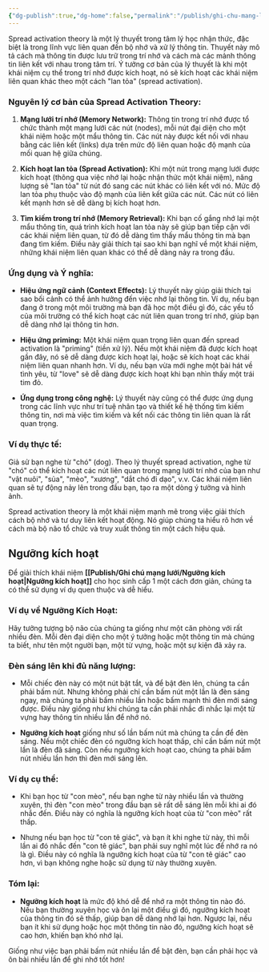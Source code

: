 ```yaml
---
{"dg-publish":true,"dg-home":false,"permalink":"/publish/ghi-chu-mang-luoi/spread-activation-theory/","dgPassFrontmatter":true,"noteIcon":"","created":"2025-01-01T22:46:57.053+07:00","updated":"2025-01-01T22:51:11.105+07:00"}
---
```


Spread activation theory là một lý thuyết trong tâm lý học nhận thức, đặc biệt là trong lĩnh vực liên quan đến bộ nhớ và xử lý thông tin. Thuyết này mô tả cách mà thông tin được lưu trữ trong trí nhớ và cách mà các mảnh thông tin liên kết với nhau trong tâm trí. Ý tưởng cơ bản của lý thuyết là khi một khái niệm cụ thể trong trí nhớ được kích hoạt, nó sẽ kích hoạt các khái niệm liên quan khác theo một cách "lan tỏa" (spread activation).

### Nguyên lý cơ bản của Spread Activation Theory:
1. **Mạng lưới trí nhớ (Memory Network):** Thông tin trong trí nhớ được tổ chức thành một mạng lưới các nút (nodes), mỗi nút đại diện cho một khái niệm hoặc một mẩu thông tin. Các nút này được kết nối với nhau bằng các liên kết (links) dựa trên mức độ liên quan hoặc độ mạnh của mối quan hệ giữa chúng.

2. **Kích hoạt lan tỏa (Spread Activation):** Khi một nút trong mạng lưới được kích hoạt (thông qua việc nhớ lại hoặc nhận thức một khái niệm), năng lượng sẽ "lan tỏa" từ nút đó sang các nút khác có liên kết với nó. Mức độ lan tỏa phụ thuộc vào độ mạnh của liên kết giữa các nút. Các nút có liên kết mạnh hơn sẽ dễ dàng bị kích hoạt hơn.

3. **Tìm kiếm trong trí nhớ (Memory Retrieval):** Khi bạn cố gắng nhớ lại một mẩu thông tin, quá trình kích hoạt lan tỏa này sẽ giúp bạn tiếp cận với các khái niệm liên quan, từ đó dễ dàng tìm thấy mẩu thông tin mà bạn đang tìm kiếm. Điều này giải thích tại sao khi bạn nghĩ về một khái niệm, những khái niệm liên quan khác có thể dễ dàng nảy ra trong đầu.

### Ứng dụng và Ý nghĩa:
- **Hiệu ứng ngữ cảnh (Context Effects):** Lý thuyết này giúp giải thích tại sao bối cảnh có thể ảnh hưởng đến việc nhớ lại thông tin. Ví dụ, nếu bạn đang ở trong một môi trường mà bạn đã học một điều gì đó, các yếu tố của môi trường có thể kích hoạt các nút liên quan trong trí nhớ, giúp bạn dễ dàng nhớ lại thông tin hơn.
  
- **Hiệu ứng priming:** Một khái niệm quan trọng liên quan đến spread activation là "priming" (tiền xử lý). Nếu một khái niệm đã được kích hoạt gần đây, nó sẽ dễ dàng được kích hoạt lại, hoặc sẽ kích hoạt các khái niệm liên quan nhanh hơn. Ví dụ, nếu bạn vừa mới nghe một bài hát về tình yêu, từ "love" sẽ dễ dàng được kích hoạt khi bạn nhìn thấy một trái tim đỏ.

- **Ứng dụng trong công nghệ:** Lý thuyết này cũng có thể được ứng dụng trong các lĩnh vực như trí tuệ nhân tạo và thiết kế hệ thống tìm kiếm thông tin, nơi mà việc tìm kiếm và kết nối các thông tin liên quan là rất quan trọng.

### Ví dụ thực tế:
Giả sử bạn nghe từ "chó" (dog). Theo lý thuyết spread activation, nghe từ "chó" có thể kích hoạt các nút liên quan trong mạng lưới trí nhớ của bạn như "vật nuôi", "sủa", "mèo", "xương", "dắt chó đi dạo", v.v. Các khái niệm liên quan sẽ tự động nảy lên trong đầu bạn, tạo ra một dòng ý tưởng và hình ảnh.

Spread activation theory là một khái niệm mạnh mẽ trong việc giải thích cách bộ nhớ và tư duy liên kết hoạt động. Nó giúp chúng ta hiểu rõ hơn về cách mà bộ não tổ chức và truy xuất thông tin một cách hiệu quả.


## Ngưỡng kích hoạt 
Để giải thích khái niệm **[[Publish/Ghi chú mạng lưới/Ngưỡng kích hoạt\|Ngưỡng kích hoạt]]** cho học sinh cấp 1 một cách đơn giản, chúng ta có thể sử dụng ví dụ quen thuộc và dễ hiểu. 

### Ví dụ về Ngưỡng Kích Hoạt:
Hãy tưởng tượng bộ não của chúng ta giống như một căn phòng với rất nhiều đèn. Mỗi đèn đại diện cho một ý tưởng hoặc một thông tin mà chúng ta biết, như tên một người bạn, một từ vựng, hoặc một sự kiện đã xảy ra.

### Đèn sáng lên khi đủ năng lượng:
- Mỗi chiếc đèn này có một nút bật tắt, và để bật đèn lên, chúng ta cần phải bấm nút. Nhưng không phải chỉ cần bấm nút một lần là đèn sáng ngay, mà chúng ta phải bấm nhiều lần hoặc bấm mạnh thì đèn mới sáng được. Điều này giống như khi chúng ta cần phải nhắc đi nhắc lại một từ vựng hay thông tin nhiều lần để nhớ nó.
  
- **Ngưỡng kích hoạt** giống như số lần bấm nút mà chúng ta cần để đèn sáng. Nếu một chiếc đèn có ngưỡng kích hoạt thấp, chỉ cần bấm nút một lần là đèn đã sáng. Còn nếu ngưỡng kích hoạt cao, chúng ta phải bấm nút nhiều lần hơn thì đèn mới sáng lên.

### Ví dụ cụ thể:
- Khi bạn học từ "con mèo", nếu bạn nghe từ này nhiều lần và thường xuyên, thì đèn "con mèo" trong đầu bạn sẽ rất dễ sáng lên mỗi khi ai đó nhắc đến. Điều này có nghĩa là ngưỡng kích hoạt của từ "con mèo" rất thấp.
  
- Nhưng nếu bạn học từ "con tê giác", và bạn ít khi nghe từ này, thì mỗi lần ai đó nhắc đến "con tê giác", bạn phải suy nghĩ một lúc để nhớ ra nó là gì. Điều này có nghĩa là ngưỡng kích hoạt của từ "con tê giác" cao hơn, vì bạn không nghe hoặc sử dụng từ này thường xuyên.

### Tóm lại:
- **Ngưỡng kích hoạt** là mức độ khó dễ để nhớ ra một thông tin nào đó. Nếu bạn thường xuyên học và ôn lại một điều gì đó, ngưỡng kích hoạt của thông tin đó sẽ thấp, giúp bạn dễ dàng nhớ lại hơn. Ngược lại, nếu bạn ít khi sử dụng hoặc học một thông tin nào đó, ngưỡng kích hoạt sẽ cao hơn, khiến bạn khó nhớ lại.

Giống như việc bạn phải bấm nút nhiều lần để bật đèn, bạn cần phải học và ôn bài nhiều lần để ghi nhớ tốt hơn!
